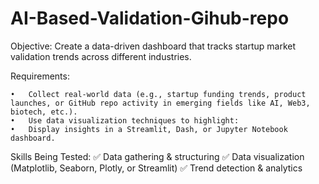# AI-Based-Validation-Gihub-repo

Objective: Create a data-driven dashboard that tracks startup market validation trends across different industries.

Requirements:

	•	Collect real-world data (e.g., startup funding trends, product launches, or GitHub repo activity in emerging fields like AI, Web3, biotech, etc.).
	•	Use data visualization techniques to highlight:
	•	Display insights in a Streamlit, Dash, or Jupyter Notebook dashboard.
 
Skills Being Tested:
✅ Data gathering & structuring
✅ Data visualization (Matplotlib, Seaborn, Plotly, or Streamlit)
✅ Trend detection & analytics
